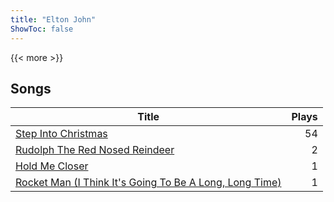 ```yaml
---
title: "Elton John"
ShowToc: false
---
```


{{< more >}}

## Songs
Title | Plays 
----- | -----: 
[Step Into Christmas](/songs/step-into-christmas) | 54
[Rudolph The Red Nosed Reindeer](/songs/rudolph-the-red-nosed-reindeer) | 2
[Hold Me Closer](/songs/hold-me-closer) | 1
[Rocket Man (I Think It's Going To Be A Long, Long Time)](/songs/rocket-man-i-think-its-going-to-be-a-long-long-time) | 1

